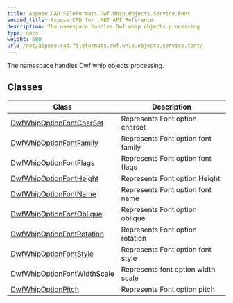 ```yaml
---
title: Aspose.CAD.FileFormats.Dwf.Whip.Objects.Service.Font
second_title: Aspose.CAD for .NET API Reference
description: The namespace handles Dwf whip objects processing
type: docs
weight: 680
url: /net/aspose.cad.fileformats.dwf.whip.objects.service.font/
---
```

The namespace handles Dwf whip objects processing.

## Classes

| Class | Description |
| --- | --- |
| [DwfWhipOptionFontCharSet](./dwfwhipoptionfontcharset/) | Represents Font option charset |
| [DwfWhipOptionFontFamily](./dwfwhipoptionfontfamily/) | Represents Font option font family |
| [DwfWhipOptionFontFlags](./dwfwhipoptionfontflags/) | Represents Font option font flags |
| [DwfWhipOptionFontHeight](./dwfwhipoptionfontheight/) | Represents Font option Height |
| [DwfWhipOptionFontName](./dwfwhipoptionfontname/) | Represents Font option font name |
| [DwfWhipOptionFontOblique](./dwfwhipoptionfontoblique/) | Represents Font option oblique |
| [DwfWhipOptionFontRotation](./dwfwhipoptionfontrotation/) | Represents Font option rotation |
| [DwfWhipOptionFontStyle](./dwfwhipoptionfontstyle/) | Represents Font option font style |
| [DwfWhipOptionFontWidthScale](./dwfwhipoptionfontwidthscale/) | Represents font option width scale |
| [DwfWhipOptionPitch](./dwfwhipoptionpitch/) | Represents Font option pitch |


